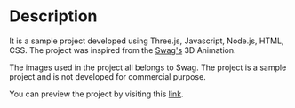# Description

It is a sample project developed using Three.js, Javascript, Node.js, HTML, CSS. The project was inspired from the [Swag's](https://swagapp.com/) 3D Animation.

The images used in the project all belongs to Swag. The project is a sample project and is not developed for commercial purpose.

You can preview the project by visiting this [link](https://kirtipaliwal24.github.io/threejs_animation.github.io/).


